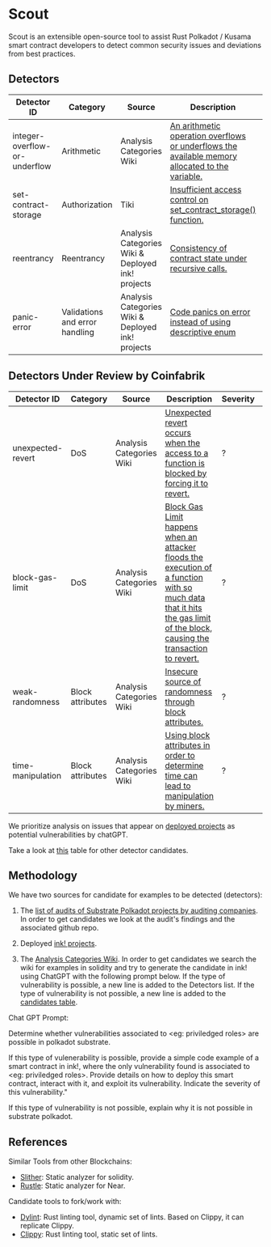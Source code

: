# Scout

Scout is an extensible open-source tool to assist Rust Polkadot / Kusama smart contract developers to detect common security issues and deviations from best practices.

## Detectors

| Detector ID | Category | Source | Description| Severity | Reviewed |
| ------ | ------ | ------| ------| ------ | ------ |
| integer-overflow-or-underflow | Arithmetic | Analysis Categories Wiki | [An arithmetic operation overflows or underflows the available memory allocated to the variable.](https://github.com/CoinFabrik/web3-grant/blob/main/docs/detectors/integer-overflow-or-underflow/integer-overflow-or-underflow.md) | High | Agus |
| set-contract-storage | Authorization | Tiki | [Insufficient access control on set_contract_storage() function.](https://github.com/CoinFabrik/web3-grant/blob/main/docs/detectors/set-contract-storage/set-contract-storage.md) | High | Tiki, Turi |
| reentrancy            | Reentrancy       | Analysis Categories Wiki & Deployed ink! projects | [Consistency of contract state under recursive calls.](https://github.com/CoinFabrik/web3-grant/tree/main/docs/detectors/reentrancy/reentrancy.md)                                                                         | High     | Tiki, Turi |
| panic-error            | Validations and error handling       | Analysis Categories Wiki & Deployed ink! projects | [Code panics on error instead of using descriptive enum](https://github.com/CoinFabrik/web3-grant/tree/main/docs/detectors/panic-error/panic-error.md)                                                                         | Informational     | Agus |
## Detectors Under Review by Coinfabrik

| Detector ID | Category | Source | Description | Severity | Reviewing | Status | 
|----------------------|------------------|--------------------------------------------------|------------------------------------------------------------------------------------------------------------------------------|----------|----------|---------------------------|
| unexpected-revert     | DoS              | Analysis Categories Wiki                        | [Unexpected revert occurs when the access to a function is blocked by forcing it to revert.](https://gitlab.com/coinfabrik-private/coinfabrik-wiki/-/wikis/Auditing/Analyses/DoS/Unexpected-revert)                                    | ?        | FALSE    | 2-Under Review Coinfabrik |
| block-gas-limit       | DoS              | Analysis Categories Wiki                        | [Block Gas Limit happens when an attacker floods the execution of a function with so much data that it hits the gas limit of the block, causing the transaction to revert.](https://gitlab.com/coinfabrik-private/coinfabrik-wiki/-/wikis/Auditing/Analyses/DoS/Block-gas-limit) | ?        | FALSE    | 2-Under Review Coinfabrik |
| weak-randomness       | Block attributes | Analysis Categories Wiki                        | [Insecure source of randomness through block attributes.](https://gitlab.com/coinfabrik-private/coinfabrik-wiki/-/wikis/Auditing/Analyses/Block-attributes/Use-of-insufficiently-random-values)                                                                         | ?        | FALSE    | 2-Under Review Coinfabrik |
| time-manipulation     | Block attributes | Analysis Categories Wiki                        | [Using block attributes in order to determine time can lead to manipulation by miners.](https://gitlab.com/coinfabrik-private/coinfabrik-wiki/-/wikis/Auditing/Analyses/Block-attributes/Time-manipulation)                                        | ?        | FALSE    | 2-Under Review Coinfabrik |

We prioritize analysis on issues that appear on [deployed projects](https://docs.google.com/spreadsheets/d/19fVqHwQwfhWUBfHppiEnr9yJ9Ep-qr_czGSSkTvKn5E/edit?usp=share_link) as potential vulnerabilities by chatGPT.

Take a look at [this](https://docs.google.com/spreadsheets/d/1mCE1KIXSngQP8VsY7fo4UqH_QL_7VKQ0JSUvhGuY4Rs/edit#gid=0) table for other detector candidates.

## Methodology

We have two sources for candidate for examples to be detected (detectors):

1. The [list of audits of Substrate Polkadot projects by auditing companies](https://docs.google.com/spreadsheets/d/1xQ-RTui38vTAXKIbBOLZmbUEvHjTGrbdRvbG12c7n-8/edit#gid=0). In order to get candidates we look at the audit's findings and the associated github repo.

2. Deployed [ink! projects](https://docs.google.com/spreadsheets/d/19fVqHwQwfhWUBfHppiEnr9yJ9Ep-qr_czGSSkTvKn5E/edit?usp=share_link).

3. The [Analysis Categories Wiki](https://gitlab.com/coinfabrik-private/coinfabrik-wiki/-/wikis/Auditing/Analyses). In order to get candidates we search the wiki for examples in solidity and try to generate the candidate in ink! using ChatGPT with the following prompt below. If the type of vulnerability is possible, a new line is added to the Detectors list. If the type of vulnerability is not possible, a new line is added to the [candidates table](https://docs.google.com/spreadsheets/d/1mCE1KIXSngQP8VsY7fo4UqH_QL_7VKQ0JSUvhGuY4Rs/edit#gid=0).

Chat GPT Prompt:

Determine whether vulnerabilities associated to <eg: priviledged roles> are possible in polkadot substrate.

If this type of vulenerability is possible, provide a simple code example of a smart contract in ink!, where the only vulnerability found is associated to <eg: priviledged roles>. Provide details on how to deploy this smart contract, interact with it, and exploit its vulnerability. Indicate the severity of this vulnerability."

If this type of vulnerability is not possible, explain why it is not possible in substrate polkadot.


## References

Similar Tools from other Blockchains:
- [Slither](https://github.com/crytic/slither): Static analyzer for solidity.
- [Rustle](https://github.com/blocksecteam/rustle): Static analyzer for Near.

Candidate tools to fork/work with:
- [Dylint](https://github.com/trailofbits/dylint): Rust linting tool, dynamic set of lints. Based on Clippy, it can replicate Clippy.
- [Clippy](https://github.com/rust-lang/rust-clippy): Rust linting tool, static set of lints.


